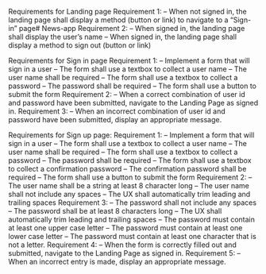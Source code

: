 Requirements for Landing page
Requirement 1:
– When not signed in, the landing page shall display a method 
(button or link) to navigate to a “Sign-in” page# News-app
Requirement 2:
– When signed in, the landing page shall display the user’s 
name
– When signed in, the landing page shall display a method to 
sign out (button or link)

Requirements for Sign in page
Requirement 1:
– Implement a form that will sign in a user
– The form shall use a textbox to collect a user name
– The user name shall be required
– The form shall use a textbox to collect a password
– The password shall be required
– The form shall use a button to submit the form
Requirement 2:
– When a correct combination of user id and password have been submitted, navigate to 
the Landing Page as signed in.
Requirement 3:
– When an incorrect combination of user id and password have been submitted, display 
an appropriate message.

Requirements for Sign up page:
Requirement 1:
– Implement a form that will sign in a user
– The form shall use a textbox to collect a user name
– The user name shall be required
– The form shall use a textbox to collect a password
– The password shall be required
– The form shall use a textbox to collect a confirmation password
– The confirmation password shall be required
– The form shall use a button to submit the form
Requirement 2:
– The user name shall be a string at least 8 character long
– The user name shall not include any spaces
– The UX shall automatically trim leading and trailing spaces
Requirement 3:
– The password shall not include any spaces
– The password shall be at least 8 characters long
– The UX shall automatically trim leading and trailing spaces
– The password must contain at least one upper case letter
– The password must contain at least one lower case letter
– The password must contain at least one character that is not a 
letter.
Requirement 4:
– When the form is correctly filled out and submitted, navigate to the 
Landing Page as signed in.
Requirement 5:
– When an incorrect entry is made, display an appropriate message.

